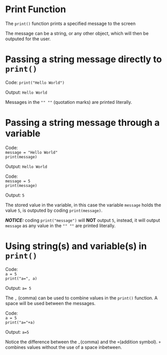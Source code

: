 # Print Function 

The `print()` function prints a specified message to the screen

The message can be a string, or any other object, which will then be outputed for the user.

# Passing a string message directly to `print()`

Code: `print("Hello World")`

Output: `Hello World`   
 
Messages in the `"" ""` (quotation marks) are printed literally.

# Passing a string message through a variable

Code:  
`message = "Hello World"`  
`print(message)`
      
Output: `Hello World`

Code:  
`message = 5`  
`print(message)`
      
Output: `5`  

The stored value in the variable, in this case the variable `message` holds the value `5`, is outputed by coding `print(message)`.

***NOTICE:*** coding `print("message")` will **NOT** output `5`, instead, it will output `message` as any value in the `"" ""` are printed literally.

# Using **string(s)** and **variable(s)** in `print()`

Code:  
`a = 5`  
`print("a=", a)`

Output: `a= 5`

The `,` (comma) can be used to combine values in the `print()` function. A space will be used between the messages.

Code:  
`a = 5`  
`print("a="+a)`

Output: `a=5`

Notice the difference between the `,`(comma) and the `+`(addition symbol). `+`  combines values without the use of a space inbetween.
